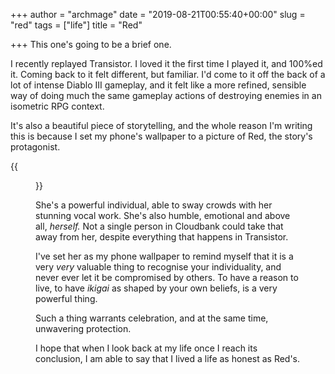 +++
author = "archmage"
date = "2019-08-21T00:55:40+00:00"
slug = "red"
tags = ["life"]
title = "Red"

+++
This one's going to be a brief one.

I recently replayed Transistor. I loved it the first time I played it, and 100%ed it. Coming back to it felt different, but familiar. I'd come to it off the back of a lot of intense Diablo III gameplay, and it felt like a more refined, sensible way of doing much the same gameplay actions of destroying enemies in an isometric RPG context.

It's also a beautiful piece of storytelling, and the whole reason I'm writing this is because I set my phone's wallpaper to a picture of Red, the story's protagonist.

{{<figure src="/uploads/Screenshot_20190822-030149_Niagara Launcher.jpg" width="50%">}}</a>

She's a powerful individual, able to sway crowds with her stunning vocal work. She's also humble, emotional and above all, _herself._ Not a single person in Cloudbank could take that away from her, despite everything that happens in Transistor.

I've set her as my phone wallpaper to remind myself that it is a very _very_ valuable thing to recognise your individuality, and never ever let it be compromised by others. To have a reason to live, to have _ikigai_ as shaped by your own beliefs, is a very powerful thing.

Such a thing warrants celebration, and at the same time, unwavering protection.

I hope that when I look back at my life once I reach its conclusion, I am able to say that I lived a life as honest as Red's.